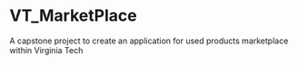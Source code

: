 # VT_MarketPlace
A capstone project to create an application for used products marketplace within Virginia Tech
